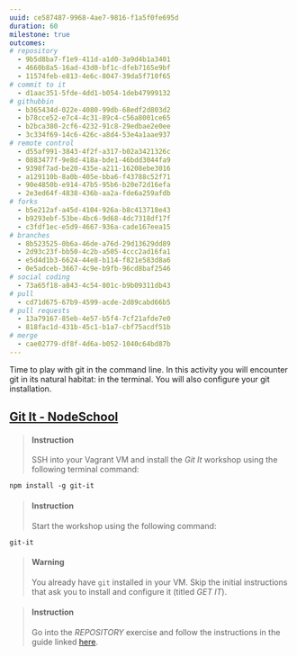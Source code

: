 ```yaml
---
uuid: ce587487-9968-4ae7-9816-f1a5f0fe695d
duration: 60
milestone: true
outcomes:
# repository
  - 9b5d8ba7-f1e9-411d-a1d0-3a9d4b1a3401
  - 4660b8a5-16ad-43d0-bf1c-dfeb7165e9bf
  - 11574feb-e813-4e6c-8047-39da5f710f65
# commit to it
  - d1aac351-5fde-4dd1-b054-1deb47999132
# githubbin
  - b365434d-022e-4080-99db-68edf2d803d2
  - b78cce52-e7c4-4c31-89c4-c56a8001ce65
  - b2bca380-2cf6-4232-91c8-29edbae2e0ee
  - 3c334f69-14c6-426c-a8d4-53e4a1aae937
# remote control
  - d55af991-3843-4f2f-a317-b02a3421326c
  - 0883477f-9e8d-418a-bde1-46bdd3044fa9
  - 9398f7ad-be20-435e-a211-16208ebe3016
  - a129110b-8a0b-405e-bba6-f43788c52f71
  - 90e4850b-e914-47b5-95b6-b20e72d16efa
  - 2e3ed64f-4838-436b-aa2a-fde6a259afdb
# forks
  - b5e212af-a45d-4104-926a-b8c413718e43
  - b9293ebf-53be-4bc6-9d68-4dc7318df17f
  - c3fdf1ec-e5d9-4667-936a-cade167eea15
# branches
  - 8b523525-0b6a-46de-a76d-29d13629dd89
  - 2d93c23f-bb50-4c2b-a505-4ccc2ad16fa1
  - e5d4d1b3-6624-44e8-b114-f821e583d8a6
  - 0e5adceb-3667-4c9e-b9fb-96cd8baf2546
# social coding
  - 73a65f18-a843-4c54-801c-b9b09311db43
# pull
  - cd71d675-67b9-4599-acde-2d89cabd66b5
# pull requests
  - 13a79167-85eb-4e57-b5f4-7cf21afde7e0
  - 818fac1d-431b-45c1-b1a7-cbf75acdf51b
# merge
  - cae02779-df8f-4d6a-b052-1040c64bd87b
---
```


Time to play with git in the command line. In this activity you will encounter git in its natural habitat: in the terminal. You will also configure your git installation.

## [Git It - NodeSchool](http://jlord.github.io/git-it)

> #### Instruction
>  SSH into your Vagrant VM and install the _Git It_ workshop using the following terminal command:

 ```terminal
 npm install -g git-it
 ```

> #### Instruction
> Start the workshop using the following command:

 ```terminal
 git-it
 ```

<div></div>

> #### Warning 
> You already have `git` installed in your VM. Skip the initial instructions that ask you to install and configure it (titled _GET IT_). 

<div></div>

> #### Instruction
> Go into the _REPOSITORY_ exercise and follow the instructions in the guide linked [here](http://jlord.github.io/git-it).
